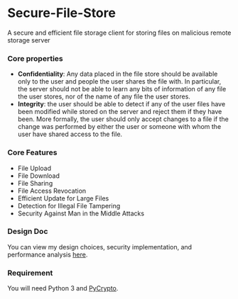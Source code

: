 # Secure-File-Store
A secure and efficient file storage client for storing files on malicious remote storage server

### Core properties
  * **Confidentiality**: Any data placed in the file store should be available only to the user and people the user shares the file with. In particular, the server should not be able to learn any bits of information of any file the user stores, nor of the name of any file the user stores.
  * **Integrity**: the user should be able to detect if any of the user files have been modified while stored on the server and reject them if they have been. More formally, the user should only accept changes to a file if the change was performed by either the user or someone with whom the user have shared access to the file.

### Core Features
  * File Upload
  * File Download
  * File Sharing
  * File Access Revocation
  * Efficient Update for Large Files
  * Detection for Illegal File Tampering
  * Security Against Man in the Middle Attacks

### Design Doc

You can view my design choices, security implementation, and performance analysis [here](design-doc.pdf).

### Requirement

You will need Python 3 and [PyCrypto](https://github.com/dlitz/pycrypto).
